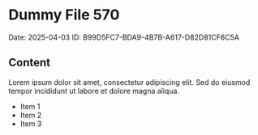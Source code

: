 # Dummy File 570

Date: 2025-04-03
ID: B99D5FC7-BDA9-4B7B-A617-D82D81CF6C5A

## Content

Lorem ipsum dolor sit amet, consectetur adipiscing elit.
Sed do eiusmod tempor incididunt ut labore et dolore magna aliqua.

* Item 1
* Item 2
* Item 3
